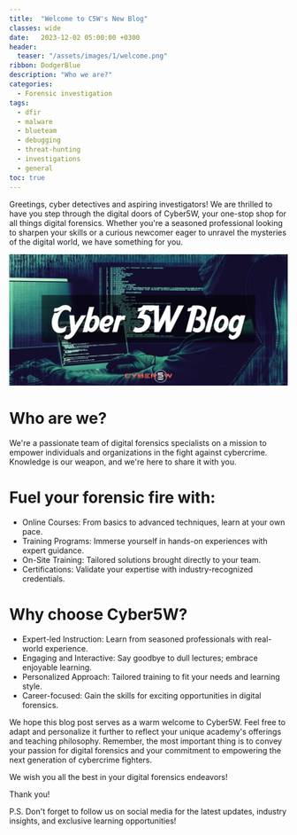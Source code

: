 ```yaml
---
title:  "Welcome to C5W's New Blog"
classes: wide
date:   2023-12-02 05:00:00 +0300
header:
  teaser: "/assets/images/1/welcome.png"
ribbon: DodgerBlue
description: "Who we are?"
categories: 
  - Forensic investigation
tags:
  - dfir
  - malware
  - blueteam
  - debugging
  - threat-hunting
  - investigations
  - general
toc: true
---
```

Greetings, cyber detectives and aspiring investigators! We are thrilled to have you step through the digital doors of Cyber5W, your one-stop shop for all things digital forensics. Whether you're a seasoned professional looking to sharpen your skills or a curious newcomer eager to unravel the mysteries of the digital world, we have something for you.

![welcome](/assets/images/1/C5W_Blog_Welcome.png)

# Who are we?
We're a passionate team of digital forensics specialists on a mission to empower individuals and organizations in the fight against cybercrime. Knowledge is our weapon, and we're here to share it with you.

# Fuel your forensic fire with:
- Online Courses: From basics to advanced techniques, learn at your own pace.
- Training Programs: Immerse yourself in hands-on experiences with expert guidance.
- On-Site Training: Tailored solutions brought directly to your team.
- Certifications: Validate your expertise with industry-recognized credentials.

# Why choose Cyber5W?
- Expert-led Instruction: Learn from seasoned professionals with real-world experience.
- Engaging and Interactive: Say goodbye to dull lectures; embrace enjoyable learning.
- Personalized Approach: Tailored training to fit your needs and learning style.
- Career-focused: Gain the skills for exciting opportunities in digital forensics.

We hope this blog post serves as a warm welcome to Cyber5W. Feel free to adapt and personalize it further to reflect your unique academy's offerings and teaching philosophy. Remember, the most important thing is to convey your passion for digital forensics and your commitment to empowering the next generation of cybercrime fighters.

We wish you all the best in your digital forensics endeavors!

Thank you!

P.S. Don't forget to follow us on social media for the latest updates, industry insights, and exclusive learning opportunities!
